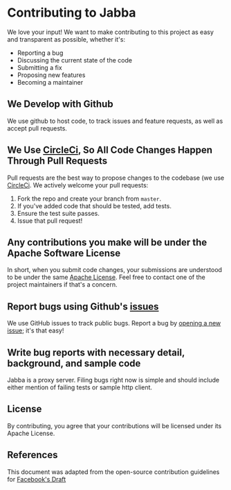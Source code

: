 # Contributing to Jabba
We love your input! We want to make contributing to this project as easy and transparent as possible, whether it's:

- Reporting a bug
- Discussing the current state of the code
- Submitting a fix
- Proposing new features
- Becoming a maintainer

## We Develop with Github
We use github to host code, to track issues and feature requests, as well as accept pull requests.

## We Use [CircleCi](https://circleci.com/gh/simonmittag/jabba), So All Code Changes Happen Through Pull Requests
Pull requests are the best way to propose changes to the codebase (we use [CircleCi](https://circleci.com/gh/simonmittag/jabba). We actively welcome your pull requests:

1. Fork the repo and create your branch from `master`.
2. If you've added code that should be tested, add tests.
3. Ensure the test suite passes.
4. Issue that pull request!

## Any contributions you make will be under the Apache Software License
In short, when you submit code changes, your submissions are understood to be under the same [Apache License](https://github.com/simonmittag/jabba/blob/master/LICENSE). Feel free to contact one of the project maintainers if that's a concern.

## Report bugs using Github's [issues](https://github.com/simonmittag/jabba/issues)
We use GitHub issues to track public bugs. Report a bug by [opening a new issue](https://github.com/simonmittag/jabba/issues/new/choose); it's that easy!

## Write bug reports with necessary detail, background, and sample code
Jabba is a proxy server. Filing bugs right now is simple and should include either mention of failing tests or sample http client.

## License
By contributing, you agree that your contributions will be licensed under its Apache License.

## References
This document was adapted from the open-source contribution guidelines for [Facebook's Draft](https://github.com/facebook/draft-js/blob/a9316a723f9e918afde44dea68b5f9f39b7d9b00/CONTRIBUTING.md)
